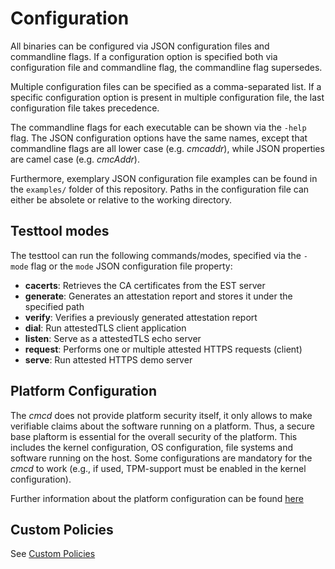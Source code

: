 # Configuration

All binaries can be configured via JSON configuration files and commandline flags. If a
configuration option is specified both via configuration file and commandline flag, the
commandline flag supersedes.

Multiple configuration files can be specified as a comma-separated list. If a specific configuration
option is present in multiple configuration file, the last configuration file takes precedence.

The commandline flags for each executable can be shown via the `-help` flag. The JSON configuration
options have the same names, except that commandline flags are all lower case (e.g. *cmcaddr*),
while JSON properties are camel case (e.g. *cmcAddr*).

Furthermore, exemplary JSON configuration file examples can be found in the `examples/` folder of
this repository. Paths in the configuration file can either be absolete or relative to the working
directory.

## Testtool modes

The testtool can run the following commands/modes, specified via the `-mode` flag or the
`mode` JSON configuration file property:

- **cacerts**: Retrieves the CA certificates from the EST server
- **generate**: Generates an attestation report and stores it under the specified path
- **verify**: Verifies a previously generated attestation report
- **dial**: Run attestedTLS client application
- **listen**: Serve as a attestedTLS echo server
- **request**: Performs one or multiple attested HTTPS requests (client)
- **serve**: Run attested HTTPS demo server

## Platform Configuration

The *cmcd* does not provide platform security itself, it only allows to make verifiable claims
about the software running on a platform. Thus, a secure base plaftorm is essential for the
overall security of the platform. This includes the kernel configuration, OS configuration,
file systems and software running on the host. Some configurations are mandatory for the *cmcd*
to work (e.g., if used, TPM-support must be enabled in the kernel configuration).

Further information about the platform configuration can be found
[here](./platform-configuration.md)

## Custom Policies

See [Custom Policies](./policies.md)

